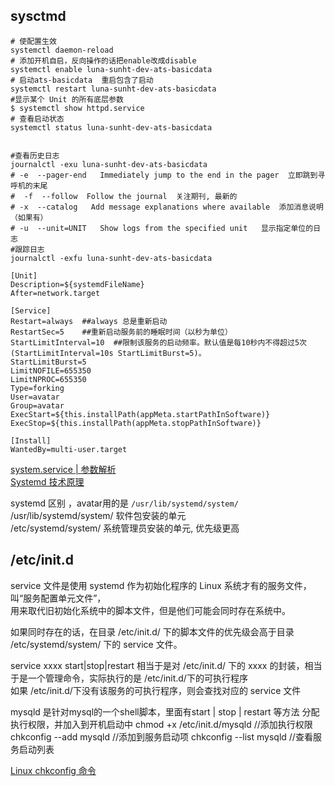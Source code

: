 ## sysctmd

```shell
# 使配置生效
systemctl daemon-reload
# 添加开机自启，反向操作的话把enable改成disable
systemctl enable luna-sunht-dev-ats-basicdata
# 启动ats-basicdata  重启包含了启动
systemctl restart luna-sunht-dev-ats-basicdata
#显示某个 Unit 的所有底层参数
$ systemctl show httpd.service
# 查看启动状态
systemctl status luna-sunht-dev-ats-basicdata


#查看历史日志
journalctl -exu luna-sunht-dev-ats-basicdata
# -e  --pager-end   Immediately jump to the end in the pager  立即跳到寻呼机的末尾
#  -f  --follow  Follow the journal  关注期刊, 最新的
# -x  --catalog   Add message explanations where available  添加消息说明（如果有）
# -u  --unit=UNIT   Show logs from the specified unit   显示指定单位的日志
#跟踪日志
journalctl -exfu luna-sunht-dev-ats-basicdata
```



```shell
[Unit]
Description=${systemdFileName}
After=network.target

[Service]
Restart=always  ##always 总是重新启动
RestartSec=5    ##重新启动服务前的睡眠时间（以秒为单位）
StartLimitInterval=10  ##限制该服务的启动频率。默认值是每10秒内不得超过5次(StartLimitInterval=10s StartLimitBurst=5)。
StartLimitBurst=5
LimitNOFILE=655350
LimitNPROC=655350
Type=forking
User=avatar
Group=avatar
ExecStart=${this.installPath(appMeta.startPathInSoftware)}
ExecStop=${this.installPath(appMeta.stopPathInSoftware)}

[Install]
WantedBy=multi-user.target
```


[system.service | 参数解析](https://blog.csdn.net/stone_fall/article/details/108630115)  
[Systemd 技术原理](https://blog.csdn.net/UbuntuKylinOS/article/details/120997854)

systemd 区别 ，avatar用的是  ```/usr/lib/systemd/system/```  
/usr/lib/systemd/system/ 软件包安装的单元  
/etc/systemd/system/ 系统管理员安装的单元, 优先级更高  


## /etc/init.d
service 文件是使用 systemd 作为初始化程序的 Linux 系统才有的服务文件，叫“服务配置单元文件”，  
用来取代旧初始化系统中的脚本文件，但是他们可能会同时存在系统中。  

如果同时存在的话，在目录 /etc/init.d/ 下的脚本文件的优先级会高于目录 /etc/systemd/system/ 下的 service 文件。

service xxxx start|stop|restart 相当于是对 /etc/init.d/ 下的 xxxx 的封装，相当于是一个管理命令，实际执行的是 /etc/init.d/下的可执行程序   
如果 /etc/init.d/下没有该服务的可执行程序，则会查找对应的 service 文件  


mysqld 是针对mysql的一个shell脚本，里面有start | stop | restart 等方法
分配执行权限，并加入到开机启动中
chmod +x /etc/init.d/mysqld		//添加执行权限
chkconfig --add mysqld		    //添加到服务启动项
chkconfig  --list mysqld		//查看服务启动列表

[Linux chkconfig 命令](https://www.runoob.com/linux/linux-comm-chkconfig.html)











